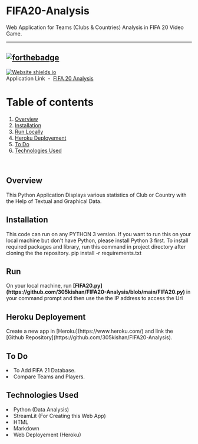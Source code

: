 # FIFA20-Analysis
Web Application for Teams (Clubs & Countries) Analysis in FIFA 20 Video Game. <br>
*****
[![forthebadge](https://forthebadge.com/images/badges/made-with-crayons.svg)](https://www.linkedin.com/in/305kishan/)
<br>
-------
[![Website shields.io](https://img.shields.io/website-up-down-green-red/http/shields.io.svg)](https://analysis-fifa20.herokuapp.com/)<br>
Application Link &nbsp;-&nbsp; [FIFA 20 Analysis](https://analysis-fifa20.herokuapp.com/)


<h1>Table of contents</h1>

<div class="alert alert-block alert-info" style="margin-top: 20px">
    <ol>
        <li><a href="#overview">Overview</a></li>
        <li><a href="#installation">Installation</a></li>
        <li><a href="#run">Run Locally</a></li>
        <li><a href="#heroku">Heroku Deployement</a></li>
        <li><a href="#todo">To Do</a></li>
        <li><a href="#technologies">Technologies Used</a></li>
    </ol>
</div>
<br>

<div id="about_dataset">
            <h2>Overview</h2>
This Python Application Displays various statistics of Club or Country with the Help of Textual and Graphical Data.
</div>

<h2> Installation </h2>
This code can run on any PYTHON 3 version. If you want to run this on your local machine but don't have Python, please install Python 3 first. To install required packages and library, run this command in project directory after cloning the the repository.
            pip install -r requirements.txt
            
<h2> Run </h2>
On your local machine, run <b> [FIFA20.py](https://github.com/305kishan/FIFA20-Analysis/blob/main/FIFA20.py) </b> in your command prompt and then use the the IP address to access the Url

<div id="heroku">
    <h2> Heroku Deployement </h2>
Create a new app in [Heroku](https://www.heroku.com/) and link the [Github Repository](https://github.com/305kishan/FIFA20-Analysis). </div>

<div id="todo">
    <h2> To Do </h2>
<li>To Add FIFA 21 Database.
<li>Compare Teams and Players. </div>

<div id="technologies">            
    <h2> Technologies Used </h2>
<li> Python (Data Analysis)
<li> StreamLit (For Creating this Web App)
<li> HTML
<li> Markdown
<li> Web Deployement (Heroku) </div>
